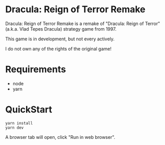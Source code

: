 # Dracula: Reign of Terror Remake

Dracula: Reign of Terror Remake is a remake of "Dracula: Reign of Terror" (a.k.a. Vlad Tepes Dracula) strategy game from 1997.

This game is in development, but not every actively.

I do not own any of the rights of the original game!

# Requirements

- node
- yarn

# QuickStart

```
yarn install
yarn dev
```

A browser tab will open, click "Run in web browser".
